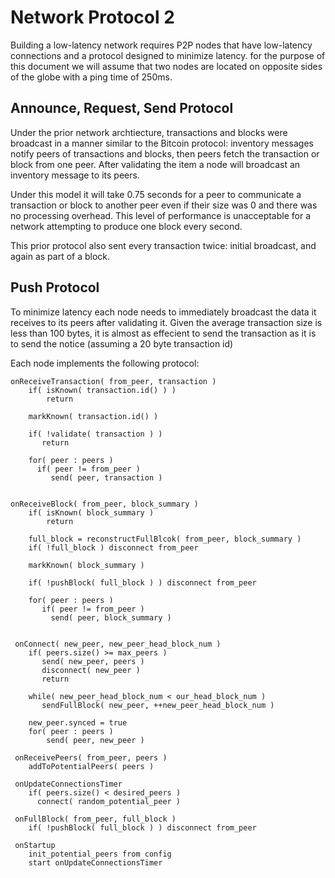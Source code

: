 # Network Protocol 2

Building a low-latency network requires P2P nodes that have low-latency 
connections and a protocol designed to minimize latency. for the purpose
of this document we will assume that two nodes are located on opposite
sides of the globe with a ping time of 250ms.   


## Announce, Request, Send Protocol 
Under the prior network archtiecture, transactions and blocks were broadcast
in a manner similar to the Bitcoin protocol: inventory messages notify peers of
transactions and blocks, then peers fetch the transaction or block from one
peer.  After validating the item a node will broadcast an inventory message to
its peers.

Under this model it will take 0.75 seconds for a peer to communicate a transaction
or block to another peer even if their size was 0 and there was no processing overhead. 
This level of performance is unacceptable for a network attempting to produce one block
every second. 

This prior protocol also sent every transaction twice: initial broadcast, and again as
part of a block.  


## Push Protocol 
To minimize latency each node needs to immediately broadcast the data it receives 
to its peers after validating it.   Given the average transaction size is less than
100 bytes, it is almost as effecient to send the transaction as it is to send
the notice (assuming a 20 byte transaction id)

Each node implements the following protocol:


    onReceiveTransaction( from_peer, transaction )
        if( isKnown( transaction.id() ) ) 
            return

        markKnown( transaction.id() )

        if( !validate( transaction ) ) 
           return

        for( peer : peers )
          if( peer != from_peer )
             send( peer, transaction )


    onReceiveBlock( from_peer, block_summary )
        if( isKnown( block_summary ) 
            return

        full_block = reconstructFullBlcok( from_peer, block_summary )
        if( !full_block ) disconnect from_peer 

        markKnown( block_summary )

        if( !pushBlock( full_block ) ) disconnect from_peer 

        for( peer : peers )
           if( peer != from_peer )
             send( peer, block_summary )
             

     onConnect( new_peer, new_peer_head_block_num )
        if( peers.size() >= max_peers )
           send( new_peer, peers )
           disconnect( new_peer )
           return
          
        while( new_peer_head_block_num < our_head_block_num )
           sendFullBlock( new_peer, ++new_peer_head_block_num )

        new_peer.synced = true
        for( peer : peers )
            send( peer, new_peer )
    
     onReceivePeers( from_peer, peers )
        addToPotentialPeers( peers )

     onUpdateConnectionsTimer
        if( peers.size() < desired_peers )
          connect( random_potential_peer )

     onFullBlock( from_peer, full_block )
        if( !pushBlock( full_block ) ) disconnect from_peer 

     onStartup
        init_potential_peers from config
        start onUpdateConnectionsTimer
     
